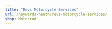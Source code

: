```yaml
---
title: "Revs Motorcycle Services"
url: /haywards-heath/revs-motorcycle-services/
shop: Motorrad
---
```

